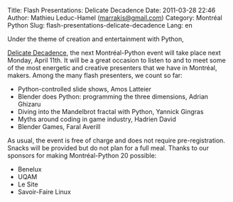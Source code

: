 Title: Flash Presentations: Delicate Decadence
Date: 2011-03-28 22:46
Author: Mathieu Leduc-Hamel (marrakis@gmail.com)
Category: Montréal Python
Slug: flash-presentations-delicate-decadence
Lang: en

<!--:en-->Under the theme of creation and entertainment with Python,
[Delicate Decadence][], the next Montréal-Python event will take place
next Monday, April 11th. It will be a great occasion to listen to and to
meet some of the most energetic and creative presenters that we have in
Montréal, makers. Among the many flash presenters, we count so far:

-   Python-controlled slide shows, Amos Latteier
-   Blender does Python: programming the three dimensions, Adrian
    Ghizaru
-   Diving into the Mandelbrot fractal with Python, Yannick Gingras
-   Myths around coding in game industry, Hadrien David
-   Blender Games, Faral Averill

As usual, the event is free of charge and does not require
pre-registration. Snacks will be provided but do not plan for a full
meal. Thanks to our sponsors for making Montréal-Python 20 possible:

-   Benelux
-   UQAM
-   Le Site
-   Savoir-Faire Linux

  [Delicate Decadence]: http://montrealpython.org/2011/03/mp-20/
